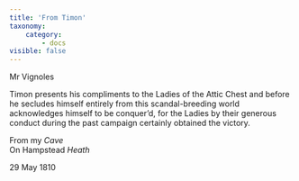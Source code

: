 ```yaml
---
title: 'From Timon'
taxonomy:
    category:
        - docs
visible: false
---
```


<div class="author">Mr Vignoles</div>

Timon presents his compliments to the Ladies of the Attic Chest and before he secludes himself entirely from this scandal-breeding world acknowledges himself to be conquer’d, for the Ladies by their generous conduct during the past campaign certainly obtained the victory.

From my *Cave*  
On Hampstead *Heath*  

29 May 1810